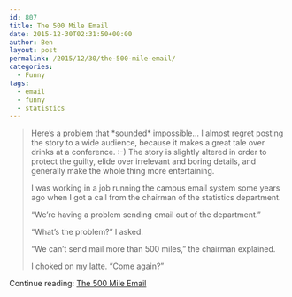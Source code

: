 ```yaml
---
id: 807
title: The 500 Mile Email
date: 2015-12-30T02:31:50+00:00
author: Ben
layout: post
permalink: /2015/12/30/the-500-mile-email/
categories:
  - Funny
tags:
  - email
  - funny
  - statistics
---
```

> Here&#8217;s a problem that \*sounded\* impossible... I almost regret posting the story to a wide audience, because it makes a great tale over drinks at a conference. :-) The story is slightly altered in order to protect the guilty, elide over irrelevant and boring details, and generally make the whole thing more entertaining.
> 
> I was working in a job running the campus email system some years ago when I got a call from the chairman of the statistics department.
> 
> &#8220;We&#8217;re having a problem sending email out of the department.&#8221;
> 
> &#8220;What&#8217;s the problem?&#8221; I asked.
> 
> &#8220;We can&#8217;t send mail more than 500 miles,&#8221; the chairman explained.
> 
> I choked on my latte. &#8220;Come again?&#8221;

Continue reading: [The 500 Mile Email](http://web.mit.edu/jemorris/humor/500-miles)